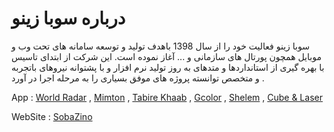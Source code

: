 <h1>درباره سوبا زینو</h1>

سوبا زینو فعالیت خود را از سال 1398 باهدف تولید و توسعه سامانه های تحت وب و موبایل همچون پورتال های سازمانی و ... آغاز نموده است. این شرکت از ابتدای تاسیس با بهره گیری از استانداردها و متدهای به روز تولید نرم افزار و با پشتوانه نیروهای باتجربه و متخصص توانسته پروژه های موفق بسیاری را به مرحله اجرا در آورد .

App : [World Radar](https://myket.ir/app/ir.sobazino.worldradar) , [Mimton](https://myket.ir/app/com.sobazino.mimton) , [Tabire Khaab](https://myket.ir/app/ir.sobazino.tabirekhaab) , [Gcolor](https://cafebazaar.ir/app/com.sobazino.gcolor) , [Shelem](https://myket.ir/app/ir.sobazino.shelem) , [Cube & Laser](https://myket.ir/app/ir.sobazino.cubeandlaser)

WebSite : [SobaZino](http://sobazino.ir/)

